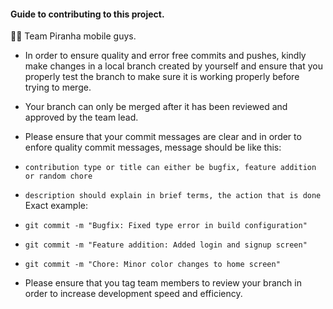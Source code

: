 #### Guide to contributing to this project.

👋🏾 Team Piranha mobile guys.

- In order to ensure quality and error free commits and pushes, kindly make changes in a local branch created by yourself and ensure that you properly test the branch to make sure it is working properly before trying to merge.

- Your branch can only be merged after it has been reviewed and approved by the team lead.

- Please ensure that your commit messages are clear and in order to enfore quality commit messages, message should be like this:
 - `contribution type or title can either be bugfix, feature addition or random chore`
 - `description should explain in brief terms, the action that is done`
Exact example:
- `git commit -m "Bugfix: Fixed type error in build configuration"`
- `git commit -m "Feature addition: Added login and signup screen"`
- `git commit -m "Chore: Minor color changes to home screen"`


- Please ensure that you tag team members to review your branch in order to increase development speed and efficiency.



